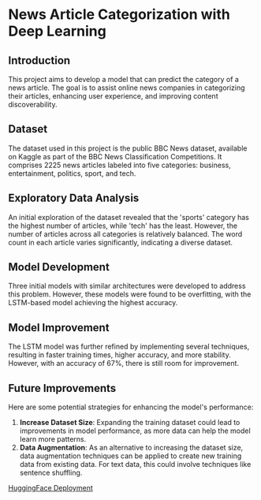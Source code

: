 # News Article Categorization with Deep Learning

## Introduction
This project aims to develop a model that can predict the category of a news article. The goal is to assist online news companies in categorizing their articles, enhancing user experience, and improving content discoverability.

## Dataset
The dataset used in this project is the public BBC News dataset, available on Kaggle as part of the BBC News Classification Competitions. It comprises 2225 news articles labeled into five categories: business, entertainment, politics, sport, and tech.

## Exploratory Data Analysis
An initial exploration of the dataset revealed that the 'sports' category has the highest number of articles, while 'tech' has the least. However, the number of articles across all categories is relatively balanced. The word count in each article varies significantly, indicating a diverse dataset.

## Model Development
Three initial models with similar architectures were developed to address this problem. However, these models were found to be overfitting, with the LSTM-based model achieving the highest accuracy.

## Model Improvement
The LSTM model was further refined by implementing several techniques, resulting in faster training times, higher accuracy, and more stability. However, with an accuracy of 67%, there is still room for improvement.

## Future Improvements
Here are some potential strategies for enhancing the model's performance:

1. **Increase Dataset Size**: Expanding the training dataset could lead to improvements in model performance, as more data can help the model learn more patterns.
2. **Data Augmentation**: As an alternative to increasing the dataset size, data augmentation techniques can be applied to create new training data from existing data. For text data, this could involve techniques like sentence shuffling.

[HuggingFace Deployment](https://huggingface.co/spaces/FarizFirdaus/NewsCategorization)
